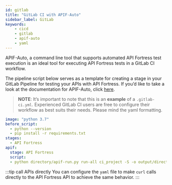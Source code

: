 ```yaml
---
id: gitlab
title: "GitLab CI with APIF-Auto"
sidebar_label: GitLab
keywords:
    - cicd
    - gitlab
    - apif-auto
    - yaml
---
```


APIF-Auto, a command line tool that supports automated API Fortress test execution is an ideal tool for executing API Fortress tests in a GitLab CI workflow.

The pipeline script below serves as a template for creating a stage in your GitLab Pipeline for testing your APIs with API Fortress. If you’d like to take a look at the documentation for APIF-Auto, click [here](/api-testing/on-prem/ci/apif-auto).

> __NOTE__: It’s important to note that this is an **example** of a `.gitlab-ci.yml`.  Experienced GitLab CI users are free to configure their workflow as best suits their needs. Please mind the yaml formatting.

```yaml
image: "python 3.7"
before_script:
  - python --version
  - pip install -r requirements.txt
stages:
  - API Fortress
apif:
  stage: API Fortress
  script:
  - python directory/apif-run.py run-all ci_project -S -o output/directory
```

:::tip call APIs directly
You can configure the `yaml` file to make `curl` calls directly to the API Fortress API to achieve the same behavior.
:::